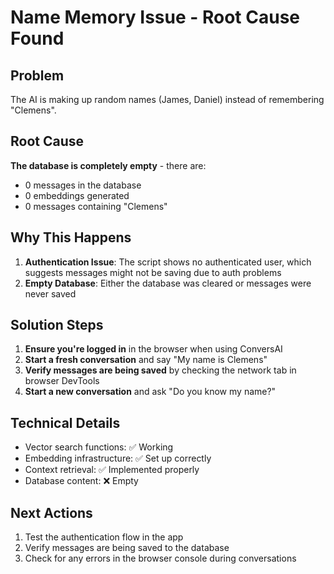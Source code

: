 # Name Memory Issue - Root Cause Found

## Problem
The AI is making up random names (James, Daniel) instead of remembering "Clemens".

## Root Cause
**The database is completely empty** - there are:
- 0 messages in the database
- 0 embeddings generated
- 0 messages containing "Clemens"

## Why This Happens
1. **Authentication Issue**: The script shows no authenticated user, which suggests messages might not be saving due to auth problems
2. **Empty Database**: Either the database was cleared or messages were never saved

## Solution Steps
1. **Ensure you're logged in** in the browser when using ConversAI
2. **Start a fresh conversation** and say "My name is Clemens"
3. **Verify messages are being saved** by checking the network tab in browser DevTools
4. **Start a new conversation** and ask "Do you know my name?"

## Technical Details
- Vector search functions: ✅ Working
- Embedding infrastructure: ✅ Set up correctly
- Context retrieval: ✅ Implemented properly
- Database content: ❌ Empty

## Next Actions
1. Test the authentication flow in the app
2. Verify messages are being saved to the database
3. Check for any errors in the browser console during conversations